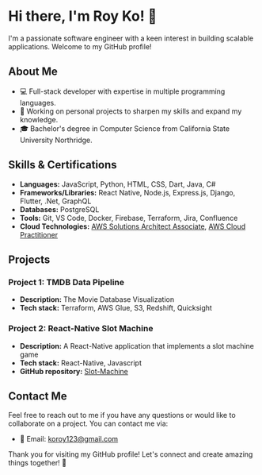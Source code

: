 # Hi there, I'm Roy Ko! 👋

I'm a passionate software engineer with a keen interest in building scalable applications. Welcome to my GitHub profile!

## About Me

- 💻 Full-stack developer with expertise in multiple programming languages.
- 🔭 Working on personal projects to sharpen my skills and expand my knowledge.
- 🎓 Bachelor's degree in Computer Science from California State University Northridge.

## Skills & Certifications

- **Languages:** JavaScript, Python, HTML, CSS, Dart, Java, C#
- **Frameworks/Libraries:** React Native, Node.js, Express.js, Django, Flutter, .Net, GraphQL
- **Databases:** PostgreSQL
- **Tools:** Git, VS Code, Docker, Firebase, Terraform, Jira, Confluence
- **Cloud Technologies:** [AWS Solutions Architect Associate](https://www.credly.com/badges/705e7de7-9e00-45c2-b6f9-cc8a191f5fd9/linked_in_profile), [AWS Cloud Practitioner](https://www.credly.com/badges/410c52bd-f4fc-482a-8882-1de73e82b7af/linked_in_profile)

## Projects

### Project 1: TMDB Data Pipeline

- **Description:** The Movie Database Visualization
- **Tech stack:** Terraform, AWS Glue, S3, Redshift, Quicksight

### Project 2: React-Native Slot Machine

- **Description:** A React-Native application that implements a slot machine game
- **Tech stack:** React-Native, Javascript
- **GitHub repository:** [Slot-Machine](https://github.com/SLYROOKO/Slot-Machine)

## Contact Me

Feel free to reach out to me if you have any questions or would like to collaborate on a project. You can contact me via:

- 📧 Email: koroy123@gmail.com

 <!--
## GitHub Stats

![GitHub Stats](https://github-readme-stats.vercel.app/api?username=SLYROOKO&show_icons=true&theme=dark)
-->

Thank you for visiting my GitHub profile! Let's connect and create amazing things together! 🚀

